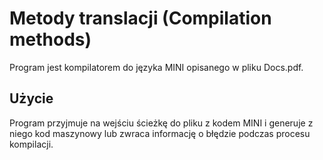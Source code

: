 # Metody translacji (Compilation methods)
Program jest kompilatorem do języka MINI opisanego w pliku Docs.pdf.

## Użycie
Program przyjmuje na wejściu ścieżkę do pliku z kodem MINI i generuje z niego kod maszynowy lub zwraca informację o błędzie podczas procesu kompilacji.
